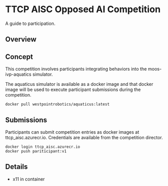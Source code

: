 # TTCP AISC Opposed AI Competition

A guide to participation.

## Overview

## Concept

This competition involves participants integrating behaviors
into the moos-ivp-aquatics simulator.

The aquaticus simulator is available as a docker image and that docker
image will be used to execute participant submissions during the competition.

```
docker pull westpointrobotics/aquaticus:latest
```

## Submissions

Participants can submit competition entries as docker images at ttcp_aisc.azurecr.io.
Credentials are available from the competition director.

```
docker login ttcp_aisc.azurecr.io
docker push pariticipant:v1
```

## Details

- x11 in container